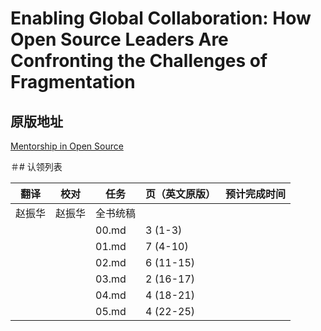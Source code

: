 # Enabling Global Collaboration: How Open Source Leaders Are Confronting the Challenges of Fragmentation

## 原版地址

[Mentorship in Open Source](../../attachments/Mentorship-in-Open-Source.pdf)

＃# 认领列表

| 翻译 | 校对  |  任务                                                               | 页（英文原版） | 预计完成时间 |
| ----| -- | ---------------------------------------------------------------- | ------- | ------ |
| 赵振华 | 赵振华   | 全书统稿 |                                                              |         |        |
|  |   |  00.md | 3 (1-3) |   |
|  |  |  01.md       | 7 (4-10) | |
|  |  |  02.md       | 6 (11-15) | |
|  |  |  03.md       | 2 (16-17) | |
|  |  |  04.md       | 4 (18-21)  | |
|  |  |  05.md     | 4 (22-25) | |
